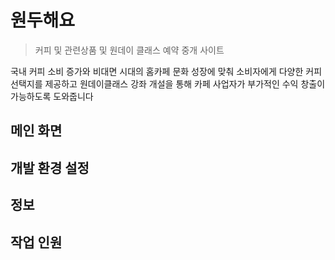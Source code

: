 # 원두해요
> 커피 및 관련상품 및 원데이 클래스 예약 중개 사이트


국내 커피 소비 증가와 비대면 시대의 홈카페 문화 성장에 맞춰 소비자에게 다양한 커피선택지를 제공하고
원데이클래스 강좌 개설을 통해 카페 사업자가 부가적인 수익 창출이 가능하도록 도와줍니다 




## 메인 화면



## 개발 환경 설정



## 정보


## 작업 인원

